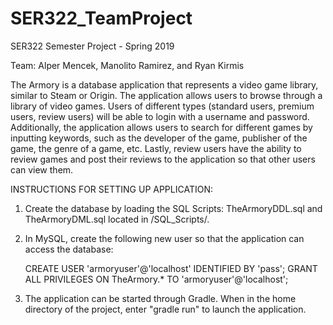 # SER322_TeamProject
SER322 Semester Project - Spring 2019

Team: Alper Mencek, Manolito Ramirez, and Ryan Kirmis

The Armory is a database application that represents a video game library, similar to Steam or 
Origin. The application allows users to browse through a library of video games. Users of different 
types (standard users, premium users, review users) will be able to login with a username and 
password. Additionally, the application allows users to search for different games by inputting 
keywords, such as the developer of the game, publisher of the game, the genre of a game, etc. 
Lastly, review users have the ability to review games and post their reviews to the application 
so that other users can view them.


INSTRUCTIONS FOR SETTING UP APPLICATION:

1. Create the database by loading the SQL Scripts: TheArmoryDDL.sql and TheArmoryDML.sql located in /SQL_Scripts/.

2. In MySQL, create the following new user so that the application can access the database:

    CREATE USER 'armoryuser'@'localhost' IDENTIFIED BY 'pass';
    GRANT ALL PRIVILEGES ON TheArmory.* TO 'armoryuser'@'localhost';
    
3. The application can be started through Gradle. When in the home directory of the project, enter 
   "gradle run" to launch the application.

